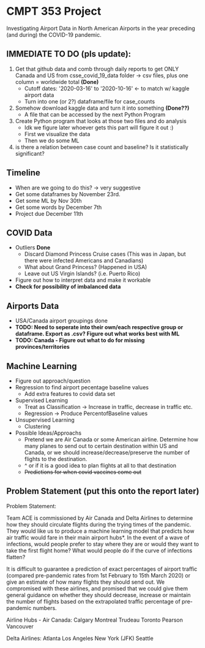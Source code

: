 # CMPT 353 Project

Investigating Airport Data in North American Airports in the year preceding (and during) the COVID-19 pandemic.

## IMMEDIATE TO DO (pls update):
1. Get that github data and comb through daily reports to get ONLY Canada and US from csse_covid_19_data folder → csv files, plus one column = worldwide total **(Done)**
    - Cutoff dates: '2020-03-16' to '2020-10-16' ← to match w/ kaggle airport data
    - Turn into one (or 2?) dataframe/file for case_counts
2. Somehow download kaggle data and turn it into something **(Done??)**
    - A file that can be accessed by the next Python Program
3. Create Python program that looks at those two files and do analysis
    - Idk we figure later whoever gets this part will figure it out :)
    - First we visualize the data 
    - Then we do some ML 
4. is there a relation between case count and baseline? Is it statistically significant?

## Timeline
- When are we going to do this? → very suggestive
- Get some dataframes by November 23rd.
- Get some ML by Nov 30th
- Get some words by December 7th 
- Project due December 11th

## COVID Data
- Outliers **Done**
    - Discard Diamond Princess Cruise cases (This was in Japan, but there were infected Americans and Canadians)
    - What about Grand Princess? (Happened in USA)
    - Leave out US Virgin Islands? (i.e. Puerto Rico)
- Figure out how to interpret data and make it workable
- **Check for possibility of imbalanced data**

## Airports Data
- USA/Canada airport groupings done
- **TODO: Need to seperate into their own/each respective group or dataframe. Export as .csv? Figure out what works best with ML**
- **TODO: Canada - Figure out what to do for missing provinces/territories**

## Machine Learning
- Figure out approach/question
- Regression to find airport pecentage baseline values
    - Add extra features to covid data set 
- Supervised Learning
    - Treat as Classification -> Increase in traffic, decrease in traffic etc.
    - Regression -> Produce PercentofBaseline values
- Unsupervised Learning
    - Clustering    
- Possible Ideas/Approachs
    - Pretend we are Air Canada or some American airline. Determine how many planes to send out to certain destination within US and Canada, or we should increase/decrease/preserve the number of flights to the destination.
    - ^ or if it is a good idea to plan flights at all to that destination
    - ~~Predictions for when covid vaccines come out~~


## Problem Statement (put this onto the report later)

Problem Statement:

Team ACE is commissioned by Air Canada and Delta Airlines to determine how they should circulate flights during the trying times of the pandemic. They would like us to produce a machine learning model that predicts how air traffic would fare in their main airport hubs*. In the event of a wave of infections, would people prefer to stay where they are or would they want to take the first flight home? What would people do if the curve of infections flatten?

It is difficult to guarantee a prediction of exact percentages of airport traffic (compared pre-pandemic rates from 1st February to 15th March 2020) or give an estimate of how many flights they should send out. We compromised with these airlines, and promised that we could give them general guidance on whether they should decrease, increase or maintain the number of flights based on the extrapolated traffic percentage of pre-pandemic numbers. 

Airline Hubs - 
Air Canada:
Calgary
Montreal Trudeau
Toronto Pearson
Vancouver

Delta Airlines:
Atlanta
Los Angeles
New York (JFK)
Seattle
